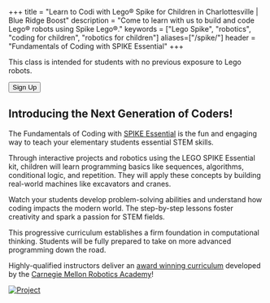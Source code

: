 +++
title = "Learn to Codi with Lego&reg; Spike for Children in Charlottesville | Blue Ridge Boost"
description = "Come to learn with us to build and code Lego&reg; robots using Spike Lego&reg;."
keywords = ["Lego Spike", "robotics",  "coding for children", "robotics for children"]
aliases=["/spike/"]
header = "Fundamentals of Coding with SPIKE Essential"
+++

<p></p>

<div class="container"> 
    <div class="row">
        <div class="col">
            <p>This class is intended for students with no previous exposure to Lego robots.</p>
            <p><a href="https://spring-24-fundamentals-of-coding-with-lego-spike.cheddarup.com"><button class="button-8" role="button">Sign Up</button></a></p>
            <h2>Introducing the Next Generation of Coders!</h2>
            <p>The Fundamentals of Coding with <a href="https://education.lego.com/en-us/products/lego-education-spike-essential-set/45345/">SPIKE Essential</a> is the fun and engaging way to teach your elementary students essential STEM skills.</p><p>
            Through interactive projects and robotics using the LEGO SPIKE Essential kit, children will learn programming basics like sequences, algorithms, conditional logic, and repetition. They will apply these concepts by building real-world machines like excavators and cranes.</p><p>
            Watch your students develop problem-solving abilities and understand how coding impacts the modern world. The step-by-step lessons foster creativity and spark a passion for STEM fields. </p><p>
            This progressive curriculum establishes a firm foundation in computational thinking. Students will be fully prepared to take on more advanced programming down the road. </p><p>
            Highly-qualified instructors deliver an <a href="https://www.cs2n.org/u/track_progress?id=722">award winning curriculum</a> developed by the <a href="https://www.cmu.edu/roboticsacademy/">Carnegie Mellon Robotics Academy</a>!</p>
        </div>
        <div class="col">
            <a href="https://www.cs2n.org/u/mp/badge_pages/2949"><img alt="Project" src="/images/ChallengeGraphic_03.webp" class="img-fluid"></a><br>
        </div>
    </div>
</div> 


